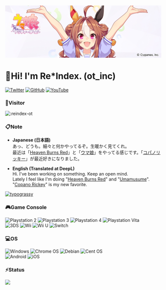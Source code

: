 ![Copano Rickey](https://github.com/reindex-ot/reindex-ot/blob/main/image/copanorickey.jpg)
# 🍺Hi! I'm Re*Index. (ot_inc)
[![Twitter](https://img.shields.io/twitter/follow/ot_inc?style=flat&logo=twitter)](https://twitter.com/ot_inc) [![GitHub](https://img.shields.io/github/followers/reindex-ot?style=flat&logo=github)](https://github.com/reindex-ot?tab=followers) [![YouTube](https://img.shields.io/youtube/channel/subscribers/UCE5tVfXXLSonqBJ1GZmLuyw?style=flat&logo=youtube)](https://www.youtube.com/channel/UCE5tVfXXLSonqBJ1GZmLuyw)

### 🐾Visitor
![:reindex-ot](https://count.getloli.com/get/@:reindex-ot)

### 📋Note
- <b>Japanese (日本語)</b><br>
あっ、どうも。細々と何かやってるぞ。生暖かく見てくれ。<br>最近は「[Heaven Burns Red](https://heaven-burns-red.com/)」と「[ウマ娘](https://umamusume.jp/)」をやってる感じです。「[コパノリッキー](https://umamusume.jp/character/detail/?name=copanorickey)」が最近好きになりました。

- <b>English (Translated at DeepL)</b><br>
Hi. I've been working on something. Keep an open mind.<br>Lately I feel like I'm doing "[Heaven Burns Red](https://heaven-burns-red.com/)" and "[Umamusume](https://umamusume.jp/)". "[Copano Rickey](https://umamusume.jp/character/detail/?name=copanorickey)" is my new favorite.

[![typograssy](https://typograssy.deno.dev/api?text=%E3%83%AA%E3%83%83%E3%82%AD%E3%83%BC%E3%83%A9%E3%83%83%E3%82%AD%E3%83%BC%E3%81%BF%E3%82%93%E3%81%AA%E3%81%A7%E3%83%8F%E3%83%83%E3%83%94%E3%83%BC!&l0=ffffff&l1=eeff00&l2=eeff00&l3=fff700&l4=eeff00&frame=ffffff&speed=60&comment=)](https://github.com/kawarimidoll/typograssy)

### 🎮Game Console
![Playstation 2](https://img.shields.io/badge/Playstation%202-003791?style=for-the-badge&logo=playstation-2&logoColor=white)
![Playstation 3](https://img.shields.io/badge/Playstation%203-003791?style=for-the-badge&logo=playstation-3&logoColor=white)
![Playstation 4](https://img.shields.io/badge/Playstation%204-003791?style=for-the-badge&logo=playstation-4&logoColor=white)
![Playstation Vita](https://img.shields.io/badge/Playstation%20Vita-003791?style=for-the-badge&logo=playstation-vita&logoColor=white)<br>
![3DS](https://img.shields.io/badge/3DS-D12228?style=for-the-badge&logo=nintendo-3ds&logoColor=white)
![Wii](https://img.shields.io/badge/Wii-8B8B8B?style=for-the-badge&logo=wii&logoColor=white)
![Wii U](https://img.shields.io/badge/Wii%20U-8B8B8B?style=for-the-badge&logo=wiiu&logoColor=white)
![Switch](https://img.shields.io/badge/Switch-E60012?style=for-the-badge&logo=nintendo-switch&logoColor=white)

### 💻OS
![Windows](https://img.shields.io/badge/Windows-0078D6?style=for-the-badge&logo=windows&logoColor=white)
![Chrome OS](https://img.shields.io/badge/chrome%20os-3d89fc?style=for-the-badge&logo=google%20chrome&logoColor=white)
![Debian](https://img.shields.io/badge/Debian-D70A53?style=for-the-badge&logo=debian&logoColor=white)
![Cent OS](https://img.shields.io/badge/cent%20os-002260?style=for-the-badge&logo=centos&logoColor=F0F0F0)<br>
![Android](https://img.shields.io/badge/Android-3DDC84?style=for-the-badge&logo=android&logoColor=white)
![iOS](https://img.shields.io/badge/iOS-000000?style=for-the-badge&logo=ios&logoColor=white)


### ⚡Status
![](https://github-profile-summary-cards.vercel.app/api/cards/profile-details?username=reindex-ot&theme=github)
